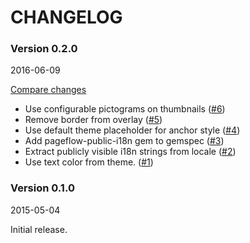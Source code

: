# CHANGELOG

### Version 0.2.0

2016-06-09

[Compare changes](https://github.com/codevise/pageflow-new-pages-box/compare/v0.1.0...v0.2.0)

- Use configurable pictograms on thumbnails
  ([#6](https://github.com/codevise/pageflow-new-pages-box/pull/6))
- Remove border from overlay
  ([#5](https://github.com/codevise/pageflow-new-pages-box/pull/5))
- Use default theme placeholder for anchor style
  ([#4](https://github.com/codevise/pageflow-new-pages-box/pull/4))
- Add pageflow-public-i18n gem to gemspec
  ([#3](https://github.com/codevise/pageflow-new-pages-box/pull/3))
- Extract publicly visible i18n strings from locale
  ([#2](https://github.com/codevise/pageflow-new-pages-box/pull/2))
- Use text color from theme.
  ([#1](https://github.com/codevise/pageflow-new-pages-box/pull/1))

### Version 0.1.0

2015-05-04

Initial release.
